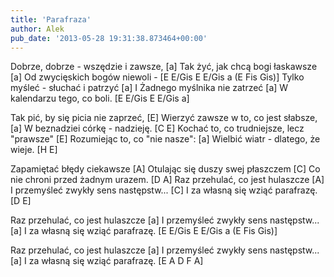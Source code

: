 ```yaml
---
title: 'Parafraza'
author: Alek
pub_date: '2013-05-28 19:31:38.873464+00:00'
---
```


Dobrze, dobrze - wszędzie i zawsze, [a]
Tak żyć, jak chcą bogi łaskawsze [a]
Od zwycięskich bogów niewoli - [E E/Gis E E/Gis a (E Fis Gis)]
Tylko myśleć - słuchać i patrzyć [a]
I Żadnego myślnika nie zatrzeć [a]
W kalendarzu tego, co boli. [E E/Gis E E/Gis a]

Tak pić, by się picia nie zaprzeć, [E]
Wierzyć zawsze w to, co jest słabsze, [a]
W beznadziei córkę - nadzieję. [C E]
Kochać to, co trudniejsze, lecz "prawsze" [E]
Rozumiejąc to, co "nie nasze": [a]
Wielbić wiatr - dlatego, że wieje. [H E]

Zapamiętać błędy ciekawsze [A]
Otulając się duszy swej płaszczem [C]
Co nie chroni przed żadnym urazem. [D A]
Raz przehulać, co jest hulaszcze [A]
I przemyśleć zwykły sens następstw... [C]
I za własną się wziąć parafrazę. [D E]

Raz przehulać, co jest hulaszcze [a]
I przemyśleć zwykły sens następstw... [a]
I za własną się wziąć parafrazę. [E E/Gis E E/Gis a (E Fis Gis)]

Raz przehulać, co jest hulaszcze [a]
I przemyśleć zwykły sens następstw... [a]
I za własną się wziąć parafrazę. [E A D F A]